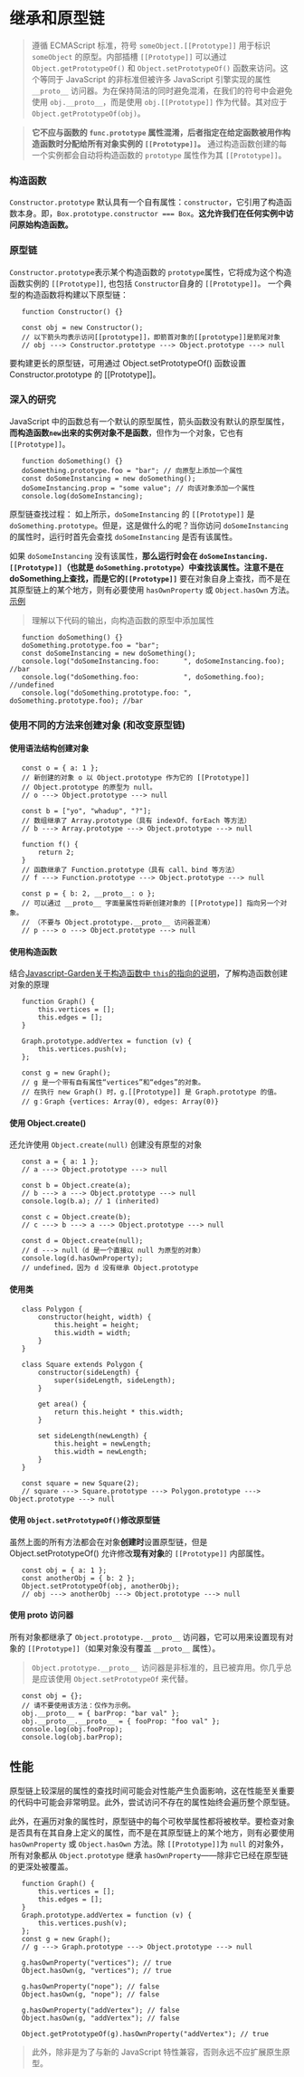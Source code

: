 # 继承和原型链

> 遵循 ECMAScript 标准，符号 `someObject.[[Prototype]]` 用于标识 `someObject` 的原型。内部插槽 `[[Prototype]]` 可以通过 `Object.getPrototypeOf()` 和 `Object.setPrototypeOf()` 函数来访问。这个等同于 JavaScript 的非标准但被许多 JavaScript 引擎实现的属性 `__proto__` 访问器。为在保持简洁的同时避免混淆，在我们的符号中会避免使用 `obj.__proto__`，而是使用 `obj.[[Prototype]]` 作为代替。其对应于 `Object.getPrototypeOf(obj)`。
 
>**它不应与函数的 `func.prototype` 属性混淆，后者指定在给定函数被用作构造函数时分配给所有对象实例的 `[[Prototype]]`。**  通过构造函数创建的每一个实例都会自动将构造函数的 `prototype` 属性作为其 `[[Prototype]]`。

### 构造函数
 `Constructor.prototype` 默认具有一个自有属性：`constructor`，它引用了构造函数本身。即，`Box.prototype.constructor === Box`。**这允许我们在任何实例中访问原始构造函数。**

### 原型链
 `Constructor.prototype`表示某个构造函数的 `prototype`属性，它将成为这个构造函数实例的 `[[Prototype]]`, 也包括 `Constructor`自身的 `[[Prototype]]`。
 一个典型的构造函数将构建以下原型链：
 ```
    function Constructor() {}

    const obj = new Constructor();
    // 以下箭头均表示访问[[prototype]]，即箭首对象的[[prototype]]是箭尾对象
    // obj ---> Constructor.prototype ---> Object.prototype ---> null
 ```
 要构建更长的原型链，可用通过 Object.setPrototypeOf() 函数设置 Constructor.prototype 的 [[Prototype]]。

### 深入的研究
 JavaScript 中的函数总有一个默认的原型属性，箭头函数没有默认的原型属性，**而构造函数`new`出来的实例对象不是函数**，但作为一个对象，它也有 `[[Prototype]]`。
 >
 ```
    function doSomething() {}
    doSomething.prototype.foo = "bar"; // 向原型上添加一个属性
    const doSomeInstancing = new doSomething();
    doSomeInstancing.prop = "some value"; // 向该对象添加一个属性
    console.log(doSomeInstancing);
 ```
 原型链查找过程：
如上所示，`doSomeInstancing` 的 `[[Prototype]]` 是 `doSomething.prototype`。但是，这是做什么的呢？当你访问 `doSomeInstancing` 的属性时，运行时首先会查找 `doSomeInstancing` 是否有该属性。  

如果 `doSomeInstancing` 没有该属性，**那么运行时会在 `doSomeInstancing.[[Prototype]]`（也就是 `doSomething.prototype`）中查找该属性。注意不是在doSomething上查找，而是它的`[[Prototype]]`** 要在对象自身上查找，而不是在其原型链上的某个地方，则有必要使用 `hasOwnProperty` 或 `Object.hasOwn` 方法。[示例](#性能)

 > 理解以下代码的输出，向构造函数的原型中添加属性

 ```
    function doSomething() {}
    doSomething.prototype.foo = "bar";
    const doSomeInstancing = new doSomething();
    console.log("doSomeInstancing.foo:      ", doSomeInstancing.foo); //bar
    console.log("doSomething.foo:           ", doSomething.foo); //undefined
    console.log("doSomething.prototype.foo: ", doSomething.prototype.foo); //bar
 ```

 ### 使用不同的方法来创建对象 (和改变原型链)
 #### 使用语法结构创建对象
 ```
    const o = { a: 1 };
    // 新创建的对象 o 以 Object.prototype 作为它的 [[Prototype]]
    // Object.prototype 的原型为 null。
    // o ---> Object.prototype ---> null

    const b = ["yo", "whadup", "?"];
    // 数组继承了 Array.prototype（具有 indexOf、forEach 等方法）
    // b ---> Array.prototype ---> Object.prototype ---> null

    function f() {
        return 2;
    }
    // 函数继承了 Function.prototype（具有 call、bind 等方法）
    // f ---> Function.prototype ---> Object.prototype ---> null

    const p = { b: 2, __proto__: o };
    // 可以通过 __proto__ 字面量属性将新创建对象的 [[Prototype]] 指向另一个对象。
    // （不要与 Object.prototype.__proto__ 访问器混淆）
    // p ---> o ---> Object.prototype ---> null
 ```
 #### 使用构造函数
 结合[Javascript-Garden关于构造函数中 `this`的指向的说明](https://github.com/BonsaiDen/JavaScript-Garden/blob/master/doc/zh/function/constructors.md)，了解构造函数创建对象的原理
 ```
    function Graph() {
        this.vertices = [];
        this.edges = [];
    }

    Graph.prototype.addVertex = function (v) {
        this.vertices.push(v);
    };

    const g = new Graph();
    // g 是一个带有自有属性“vertices”和“edges”的对象。
    // 在执行 new Graph() 时，g.[[Prototype]] 是 Graph.prototype 的值。
    // g：Graph {vertices: Array(0), edges: Array(0)}
 ```
 #### 使用 Object.create()
 还允许使用 `Object.create(null)` 创建没有原型的对象
 ```
    const a = { a: 1 };
    // a ---> Object.prototype ---> null

    const b = Object.create(a);
    // b ---> a ---> Object.prototype ---> null
    console.log(b.a); // 1 (inherited)

    const c = Object.create(b);
    // c ---> b ---> a ---> Object.prototype ---> null

    const d = Object.create(null);
    // d ---> null（d 是一个直接以 null 为原型的对象）
    console.log(d.hasOwnProperty);
    // undefined，因为 d 没有继承 Object.prototype
 ```

 #### 使用类
 ```
    class Polygon {
        constructor(height, width) {
            this.height = height;
            this.width = width;
        }
    }

    class Square extends Polygon {
        constructor(sideLength) {
            super(sideLength, sideLength);
        }

        get area() {
            return this.height * this.width;
        }

        set sideLength(newLength) {
            this.height = newLength;
            this.width = newLength;
        }
    }

    const square = new Square(2);
    // square ---> Square.prototype ---> Polygon.prototype ---> Object.prototype ---> null
 ```
 #### 使用 `Object.setPrototypeOf()`修改原型链
 虽然上面的所有方法都会在对象**创建时**设置原型链，但是 Object.setPrototypeOf() 允许修改**现有对象**的 `[[Prototype]]` 内部属性。
 ```
    const obj = { a: 1 };
    const anotherObj = { b: 2 };
    Object.setPrototypeOf(obj, anotherObj);
    // obj ---> anotherObj ---> Object.prototype ---> null
 ```
 #### 使用 __proto__ 访问器
 所有对象都继承了  `Object.prototype.__proto__` 访问器，它可以用来设置现有对象的 `[[Prototype]]`（如果对象没有覆盖 `__proto__` 属性）。
 > `Object.prototype.__proto__ `访问器是非标准的，且已被弃用。你几乎总是应该使用 `Object.setPrototypeOf` 来代替。
 ```
    const obj = {};
    // 请不要使用该方法：仅作为示例。
    obj.__proto__ = { barProp: "bar val" };
    obj.__proto__.__proto__ = { fooProp: "foo val" };
    console.log(obj.fooProp);
    console.log(obj.barProp);
 ```

 ## 性能
 原型链上较深层的属性的查找时间可能会对性能产生负面影响，这在性能至关重要的代码中可能会非常明显。此外，尝试访问不存在的属性始终会遍历整个原型链。  

 此外，在遍历对象的属性时，原型链中的每个可枚举属性都将被枚举。要检查对象是否具有在其自身上定义的属性，而不是在其原型链上的某个地方，则有必要使用 `hasOwnProperty` 或 `Object.hasOwn` 方法。除 `[[Prototype]]`为 `null` 的对象外，所有对象都从 `Object.prototype` 继承 `hasOwnProperty`——除非它已经在原型链的更深处被覆盖。

 ```
    function Graph() {
        this.vertices = [];
        this.edges = [];
    }
    Graph.prototype.addVertex = function (v) {
        this.vertices.push(v);
    };
    const g = new Graph();
    // g ---> Graph.prototype ---> Object.prototype ---> null

    g.hasOwnProperty("vertices"); // true
    Object.hasOwn(g, "vertices"); // true

    g.hasOwnProperty("nope"); // false
    Object.hasOwn(g, "nope"); // false

    g.hasOwnProperty("addVertex"); // false
    Object.hasOwn(g, "addVertex"); // false

    Object.getPrototypeOf(g).hasOwnProperty("addVertex"); // true
 ```


 > 此外，除非是为了与新的 JavaScript 特性兼容，否则永远不应扩展原生原型。